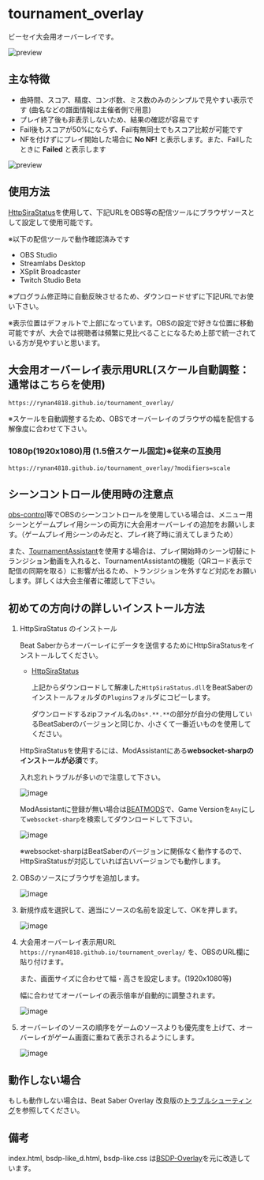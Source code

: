 # tournament_overlay
ビーセイ大会用オーバーレイです。

![preview](https://rynan4818.github.io/tournament_overlay1.png)

## 主な特徴
- 曲時間、スコア、精度、コンボ数、ミス数のみのシンプルで見やすい表示です (曲名などの譜面情報は主催者側で用意)
- プレイ終了後も非表示しないため、結果の確認が容易です
- Fail後もスコアが50%にならず、Fail有無同士でもスコア比較が可能です
- NFを付けずにプレイ開始した場合に **No NF!** と表示します。また、Failしたときに **Failed** と表示します

![preview](https://rynan4818.github.io/tournament_overlay2.png)

## 使用方法

[HttpSiraStatus](https://github.com/denpadokei/beatsaber-http-status)を使用して、下記URLをOBS等の配信ツールにブラウザソースとして設定して使用可能です。

※以下の配信ツールで動作確認済みです
- OBS Studio
- Streamlabs Desktop
- XSplit Broadcaster
- Twitch Studio Beta

※プログラム修正時に自動反映させるため、ダウンロードせずに下記URLでお使い下さい。

※表示位置はデフォルトで上部になっています。OBSの設定で好きな位置に移動可能ですが、大会では視聴者は頻繁に見比べることになるため上部で統一されている方が見やすいと思います。

## 大会用オーバーレイ表示用URL(スケール自動調整：通常はこちらを使用)
```
https://rynan4818.github.io/tournament_overlay/
```

※スケールを自動調整するため、OBSでオーバーレイのブラウザの幅を配信する解像度に合わせて下さい。

### 1080p(1920x1080)用 (1.5倍スケール固定)※従来の互換用
```
https://rynan4818.github.io/tournament_overlay/?modifiers=scale
```

## シーンコントロール使用時の注意点
[obs-control](https://github.com/rynan4818/obs-control)等でOBSのシーンコントロールを使用している場合は、メニュー用シーンとゲームプレイ用シーンの両方に大会用オーバーレイの追加をお願いします。（ゲームプレイ用シーンのみだと、プレイ終了時に消えてしまうため）

また、[TournamentAssistant](https://github.com/MatrikMoon/TournamentAssistant)を使用する場合は、プレイ開始時のシーン切替にトランジション動画を入れると、TournamentAssistantの機能（QRコード表示で配信の同期を取る）に影響が出るため、トランジションを外すなど対応をお願いします。詳しくは大会主催者に確認して下さい。

## 初めての方向けの詳しいインストール方法

1. HttpSiraStatus のインストール

    Beat Saberからオーバーレイにデータを送信するためにHttpSiraStatusをインストールしてください。

   - [HttpSiraStatus](https://github.com/denpadokei/HttpSiraStatus/releases)
   
       上記からダウンロードして解凍した`HttpSiraStatus.dll`をBeatSaberのインストールフォルダの`Plugins`フォルダにコピーします。
       
       ダウンロードするzipファイル名の`bs*.**.**`の部分が自分の使用しているBeatSaberのバージョンと同じか、小さくて一番近いものを使用してください。
   
   HttpSiraStatusを使用するには、ModAssistantにある**websocket-sharpのインストールが必須**です。
   
   入れ忘れトラブルが多いので注意して下さい。

   ![image](https://user-images.githubusercontent.com/14249877/194671405-950cdf45-1e9c-4fb3-b198-15404a5145eb.png)
   
   ModAssistantに登録が無い場合は[BEATMODS](https://beatmods.com/#/mods)で、Game Versionを`Any`にして`websocket-sharp`を検索してダウンロードして下さい。

   ![image](https://user-images.githubusercontent.com/14249877/194671490-6ef3e6e9-de3f-4ff7-8e36-40a22145e2e9.png)
   
   ※websocket-sharpはBeatSaberのバージョンに関係なく動作するので、HttpSiraStatusが対応していれば古いバージョンでも動作します。

2. OBSのソースにブラウザを追加します。

   ![image](https://rynan4818.github.io/beatsaber-overlay-obs-setting1.png)

3. 新規作成を選択して、適当にソースの名前を設定して、OKを押します。

   ![image](https://rynan4818.github.io/beatsaber-overlay-obs-setting2.png)

4. 大会用オーバーレイ表示用URL `https://rynan4818.github.io/tournament_overlay/` を、OBSのURL欄に貼り付けます。

   また、画面サイズに合わせて幅・高さを設定します。(1920x1080等)

   幅に合わせてオーバーレイの表示倍率が自動的に調整されます。

   ![image](https://rynan4818.github.io/tournament_overlay3.png)

5. オーバーレイのソースの順序をゲームのソースよりも優先度を上げて、オーバーレイがゲーム画面に重ねて表示されるようにします。

    ![image](https://rynan4818.github.io/beatsaber-overlay-obs-setting8.png)

## 動作しない場合
もしも動作しない場合は、Beat Saber Overlay 改良版の[トラブルシューティング](https://github.com/rynan4818/beat-saber-overlay/blob/master/Troubleshooting.md)を参照してください。

## 備考
index.html, bsdp-like_d.html, bsdp-like.css は[BSDP-Overlay](https://github.com/kOFReadie/BSDP-Overlay)を元に改造しています。
